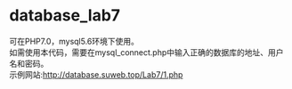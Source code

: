 # database_lab7
  
  可在PHP7.0，mysql5.6环境下使用。   
  如需使用本代码，需要在mysql_connect.php中输入正确的数据库的地址、用户名和密码。   
  示例网站:http://database.suweb.top/Lab7/1.php

